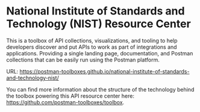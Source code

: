 # National Institute of Standards and Technology (NIST) Resource Center
This is a toolbox of API collections, visualizations, and tooling to help developers discover and put APIs to work as part of integrations and applications. Providing a single landing page, documentation, and Postman collections that can be easily run using the Postman platform.

URL: https://postman-toolboxes.github.io/national-institute-of-standards-and-technology-nist/

You can find more information about the structure of the technology behind the toolbox powering this API resource center here: https://github.com/postman-toolboxes/toolbox.
